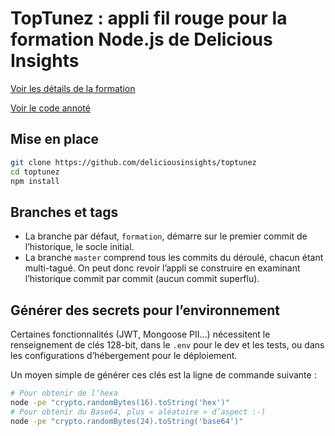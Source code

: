 # TopTunez : appli fil rouge pour la formation Node.js de Delicious Insights

[Voir les détails de la formation](https://delicious-insights.com/fr/formations/node-js/)

[Voir le code annoté](https://deliciousinsights.github.io/toptunez/)

## Mise en place

```bash
git clone https://github.com/deliciousinsights/toptunez
cd toptunez
npm install
```

## Branches et tags

- La branche par défaut, `formation`, démarre sur le premier commit de l’historique, le socle initial.
- La branche `master` comprend tous les commits du déroulé, chacun étant multi-tagué. On peut donc revoir l’appli se construire en examinant l’historique commit par commit (aucun commit superflu).

## Générer des secrets pour l’environnement

Certaines fonctionnalités (JWT, Mongoose PII…) nécessitent le renseignement de clés 128-bit, dans le `.env` pour le dev et les tests, ou dans les configurations d’hébergement pour le déploiement.

Un moyen simple de générer ces clés est la ligne de commande suivante :

```bash
# Pour obtenir de l’hexa
node -pe "crypto.randomBytes(16).toString('hex')"
# Pour obtenir du Base64, plus « aléatoire » d’aspect :-)
node -pe "crypto.randomBytes(24).toString('base64')"
```
